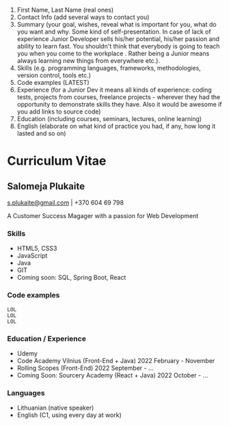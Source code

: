 1. First Name, Last Name (real ones)
2. Contact Info (add several ways to contact you)
3. Summary (your goal, wishes, reveal what is important for you, what do you want and why.
Some kind of self-presentation. In case of lack of experience  Junior Developer sells his/her potential, his/her passion and ability to learn fast. You shouldn't think that everybody is going to teach you when you come to the workplace . Rather being a Junior means always
learning new things from everywhere etc.).
4. Skills (e.g. programming languages, frameworks, methodologies, version control, tools etc.)
5. Code examples (LATEST)
6. Experience (for a Junior Dev it means all kinds of experience: coding tests, projects from courses,
freelance projects - wherever they had the opportunity to demonstrate skills they have.
Also it would be awesome if you add links to source code)
7. Education (including courses, seminars, lectures, online learning)
8. English (elaborate on what kind of practice you had, if any, how long it lasted and so on)

# Curriculum Vitae
## Salomeja Plukaite
s.plukaite@gmail.com | +370 604 69 798

A Customer Success Magager with a passion for Web Development

### Skills
- HTML5, CSS3
- JavaScript
- Java
- GIT
- Coming soon: SQL, Spring Boot, React

### Code examples
```
LOL
LOL
LOL
```

### Education / Experience
- Udemy
- Code Academy Vilnius (Front-End + Java)      2022 February - November
- Rolling Scopes (Front-End)                   2022 September - ...
- Coming Soon: Sourcery Academy (React + Java) 2022 October - ...

### Languages
- Lithuanian (native speaker)
- English (C1, using every day at work)
